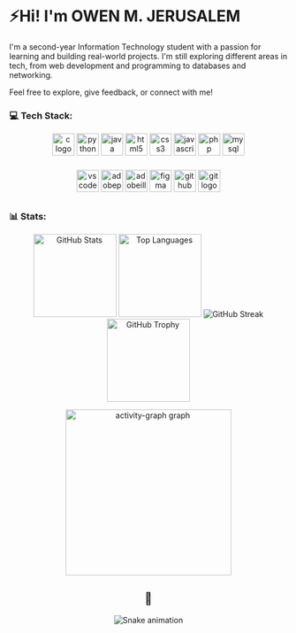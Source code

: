 



<!-- HEADER -->
<div align="left">
<h1>⚡Hi! I'm OWEN M. JERUSALEM</h1>
<p1> I'm a second-year Information Technology student with a passion for learning and building real-world projects. I'm still exploring different areas in tech, from web development and programming to databases and networking. 

Feel free to explore, give feedback, or connect with me!</p1>

</div>

<!-- Tech Stack -->

<h3 align= "Left"> 💻 Tech Stack: </h3>

<div align="center">
  <img src="https://skillicons.dev/icons?i=c" height="40" alt="c logo"  />
  <img src="https://cdn.jsdelivr.net/gh/devicons/devicon/icons/python/python-original.svg" height="40" alt="python logo"  />
  <img src="https://skillicons.dev/icons?i=java" height="40" alt="java logo"  />
  <img src="https://cdn.jsdelivr.net/gh/devicons/devicon/icons/html5/html5-original.svg" height="40" alt="html5 logo"  />
  <img src="https://cdn.jsdelivr.net/gh/devicons/devicon/icons/css3/css3-original.svg" height="40" alt="css3 logo"  />
  <img src="https://cdn.jsdelivr.net/gh/devicons/devicon/icons/javascript/javascript-original.svg" height="40" alt="javascript logo"  />
  <img src="https://cdn.jsdelivr.net/gh/devicons/devicon/icons/php/php-original.svg" height="40" alt="php logo"  />
  <img src="https://cdn.jsdelivr.net/gh/devicons/devicon/icons/mysql/mysql-original.svg" height="40" alt="mysql logo"  />
</div>

###

<div align="center">
  <img src="https://cdn.jsdelivr.net/gh/devicons/devicon/icons/vscode/vscode-original.svg" height="40" alt="vscode logo"  />
  <img src="https://skillicons.dev/icons?i=ps" height="40" alt="adobephotoshop logo"  />
  <img src="https://skillicons.dev/icons?i=ai" height="40" alt="adobeillustrator logo"  />
  <img src="https://skillicons.dev/icons?i=figma" height="40" alt="figma logo"  />
  <img src="https://skillicons.dev/icons?i=github" height="40" alt="github logo"  />
  <img src="https://skillicons.dev/icons?i=git" height="40" alt="git logo"  />
</div>

###


##
<!-- Stats -->

<div align="center">

<h3 align= "Left"> 📊 Stats: </h3>


 <p align="center">
  <img src="https://github-readme-stats.vercel.app/api?username=Wenox26&show_icons=true&count_private=true&theme=radical&hide_border=true" height="150" alt="GitHub Stats" />
  <img src="https://github-readme-stats.vercel.app/api/top-langs?username=Wenox26&layout=compact&langs_count=5&theme=radical&hide_border=true" height="150" alt="Top Languages" />
  <img src="https://github-readme-streak-stats.herokuapp.com/?user=Wenox26&theme=radical&hide_border=true" alt="GitHub Streak" />
  <img src="https://github-profile-trophy.vercel.app/?username=Wenox26&theme=dark_lover&column=-1&row=1&margin-w=8&margin-h=8&no-bg=true&no-frame=true" height="150" alt="GitHub Trophy" />
  
</p>
 <img src="https://github-readme-activity-graph.vercel.app/graph?username=Wenox26&radius=16&theme=redical&area=true&order=5&point=fff700&title_color=ff00fb&color=ff00fb&hide_border=true&area_color=ff00fb" height="300" alt="activity-graph graph"  />

  


###
</div>

##

<!-- SNEK -->
<div align="center">
<h2>🐍</h2>
<img src="https://raw.githubusercontent.com/Wenox26/Wenox26/output/snake.svg" alt="Snake animation" />
</div>
